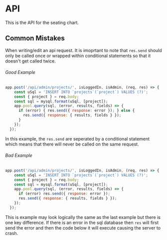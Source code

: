 # API

This is the API for the seating chart.

## Common Mistakes

When writing/edit an api request. It is imoprtant to note that `res.send` should only be called once or wrapped within conditional statements so that it doesn't get called twice.

###### Good Example
```javascript
app.post('/api/admin/projects/', isLoggedIn, isAdmin, (req, res) => {
    const uSql = 'INSERT INTO `projects`(`project`) VALUES (?)';
    const { project } = req.body;
    const sql = mysql.format(uSql, [project]);
    app.pool.query(sql, (error, results, fields) => {
      if (error) { res.send({ response: error }); } else {
        res.send({ response: { results, fields } });
      }
    });
  });
```

In this example, the `res.send` are seperated by a conditional statement which means that there will never be called on the same request.

###### Bad Example
```javascript
app.post('/api/admin/projects/', isLoggedIn, isAdmin, (req, res) => {
    const uSql = 'INSERT INTO `projects`(`project`) VALUES (?)';
    const { project } = req.body;
    const sql = mysql.format(uSql, [project]);
    app.pool.query(sql, (error, results, fields) => {
      if (error) res.send({ response: error });
      res.send({ response: { results, fields } });
    });
  });
```

This is example may look logically the same as the last example but there is one key difference. If there is an error in the sql database then `res` will first send the error and then the code below it will execute causing the server to crash.